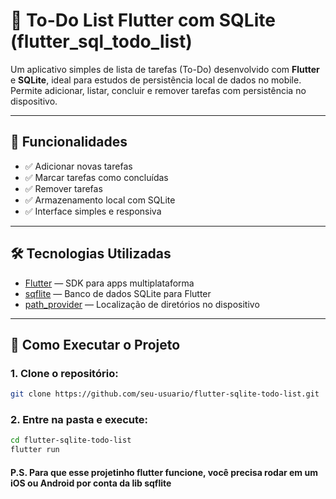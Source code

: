 # 📝 To-Do List Flutter com SQLite (flutter_sql_todo_list)

Um aplicativo simples de lista de tarefas (To-Do) desenvolvido com **Flutter** e **SQLite**, ideal para estudos de persistência local de dados no mobile.  
Permite adicionar, listar, concluir e remover tarefas com persistência no dispositivo.

---

## 📱 Funcionalidades

- ✅ Adicionar novas tarefas
- ✅ Marcar tarefas como concluídas
- ✅ Remover tarefas
- ✅ Armazenamento local com SQLite
- ✅ Interface simples e responsiva

---

## 🛠️ Tecnologias Utilizadas

- [Flutter](https://flutter.dev/) — SDK para apps multiplataforma
- [sqflite](https://pub.dev/packages/sqflite) — Banco de dados SQLite para Flutter
- [path_provider](https://pub.dev/packages/path_provider) — Localização de diretórios no dispositivo

---

## 🚀 Como Executar o Projeto

### 1. Clone o repositório:
```bash
git clone https://github.com/seu-usuario/flutter-sqlite-todo-list.git
```

### 2. Entre na pasta e execute:
```bash
cd flutter-sqlite-todo-list
flutter run
```

#### P.S. Para que esse projetinho flutter funcione, você precisa rodar em um iOS ou Android por conta da lib sqflite

